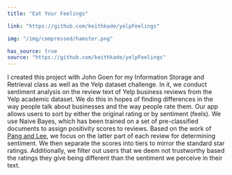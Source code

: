 ```yaml
---
title: "Eat Your Feelings"

link: "https://github.com/keithkade/yelpFeelings"

img: "/img/compressed/hamster.png"

has_source: true
source: "https://github.com/keithkade/yelpFeelings"
---
```


I created this project with John Goen for my Information Storage and Retrieval class as well as the Yelp dataset challenge. In it, we conduct sentiment analysis on the review text of Yelp business reviews from the Yelp academic dataset. We do this in hopes of finding differences in the way people talk about businesses and the way people rate them. Our app allows users to sort by either the original rating or by sentiment (feels). We use Naive Bayes, which has been trained on a set of pre-classified documents to assign positivity scores to reviews. Based on the work of <a href="http://www.cs.cornell.edu/home/llee/papers/cutsent.pdf">Pang and Lee</a>, we focus on the latter part of each review for determining sentiment. We then separate the scores into tiers to mirror the standard star ratings. Additionally, we filter out users that we deem not trustworthy based the ratings they give being different than the sentiment we perceive in their text. 